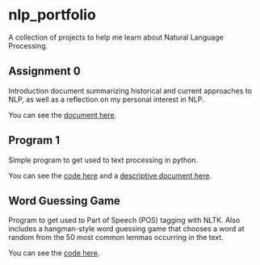 # nlp_portfolio
A collection of projects to help me learn about Natural Language Processing.

## Assignment 0
Introduction document summarizing historical and current approaches to NLP, as well as a reflection on my personal interest in NLP.

You can see the [document here](Overview_of_NLP.pdf).

## Program 1
Simple program to get used to text processing in python.

You can see the [code here](Assignment1/main.py) and a [descriptive document here](Assignment1/readme.md).

## Word Guessing Game
Program to get used to Part of Speech (POS) tagging with NLTK. Also includes a hangman-style word guessing game that chooses a word at random from the 50 most common lemmas occurring in the text.


You can see the [code here](Word_Guessing_Game/main.py).
